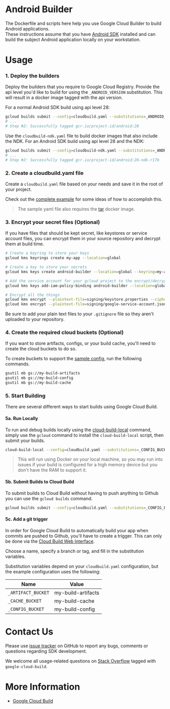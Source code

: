 # Android Builder

The Dockerfile and scripts here help you use Google Cloud Builder to build Android applications.  
These instructions assume that you have [Android SDK](https://developer.android.com/studio/index.html) installed and can build the subject Android application locally on your workstation.  
# Usage

### 1. Deploy the builders

Deploy the builders that you require to Google Cloud Registry.  Provide the api level you'd like to build for using the `_ANDROID_VERSION` substitution.  This will result in a docker image tagged with the api version.

For a normal Android SDK build using api level 28:

```bash
gcloud builds submit --config=cloudbuild.yaml --substitutions=_ANDROID_VERSION=28
# ...
# Step #2: Successfully tagged gcr.io/project-id/android:28
```

Use the `cloudbuild-ndk.yaml` file to build docker images that also include the NDK. For an Android SDK build using api level 28 and the NDK:

```bash
gcloud builds submit --config=cloudbuild-ndk.yaml --substitutions=_ANDROID_VERSION=28
# ...
# Step #2: Successfully tagged gcr.io/project-id/android:28-ndk-r17b
```

### 2. Create a cloudbuild.yaml file

Create a `cloudbuild.yaml` file based on your needs and save it in the root of your project.

Check out the [complete example](examples/build-test-deploy.yaml) for some ideas of how to accomplish this.

> The sample yaml file also requires the [tar](../tar) docker image.

### 3. Encrypt your secret files (Optional)

If you have files that should be kept secret, like keystores or service account files, you can encrypt them in your source repository and decrypt them at build time.

```bash
# Create a keyring to store your keys
gcloud kms keyrings create my-app --location=global

# Create a key to store your secrets
gcloud kms keys create android-builder --location=global --keyring=my-app --purpose=encryption

# Add the service account for your gcloud project to the encrypt/decrypt role
gcloud kms keys add-iam-policy-binding android-builder --location=global --keyring=my-app --member='serviceAccount:1234567890@cloudbuild.gserviceaccount.com' --role=roles/cloudkms.cryptoKeyEncrypterDecrypter

# Encrypt all the things
gcloud kms encrypt --plaintext-file=signing/keystore.properties --ciphertext-file=signing/keystore.properties.enc --location=global --keyring=my-app --key=android-builder
gcloud kms encrypt --plaintext-file=signing/google-service-account.json --ciphertext-file=signing/google-service-account.json.enc --location=global --keyring=my-app --key=android-builder
```

Be sure to add your plain text files to your `.gitignore` file so they aren't uploaded to your repository.

### 4. Create the required cloud buckets (Optional)

If you want to store artifacts, configs, or your build cache, you'll need to create the cloud buckets to do so.

To create buckets to support the [sample config](samples/build-test-deploy.yaml), run the following commands.

```bash
gsutil mb gs://my-build-artifacts
gsutil mb gs://my-build-config
gsutil mb gs://my-build-cache
```

### 5. Start Building

There are several different ways to start builds using Google Cloud Build.

#### 5a. Run Locally

To run and debug builds locally using the [cloud-build-local](https://cloud.google.com/cloud-build/docs/build-debug-locally) command, simply use the `gcloud` command to install the `cloud-build-local` script, then submit your builds.

```bash
cloud-build-local --config=cloudbuild.yaml --substitutions=_CONFIG_BUCKET=my-app-config,_ARTIFACT_BUCKET=my-app-artifacts,_CACHE_BUCKET=my-app-cache .
```

> This will run using Docker on your local machine, so you may run into issues if your build is configured for a high memory device but you don't have the RAM to support it.

#### 5b. Submit Builds to Cloud Build

To submit builds to Cloud Build without having to push anything to Github you can use the `gcloud builds` command.

```bash
gcloud builds submit --config=cloudbuild.yaml --substitutions=_CONFIG_BUCKET=my-app-config,_ARTIFACT_BUCKET=my-app-artifacts,_CACHE_BUCKET=my-app-cache
```

#### 5c. Add a git trigger

In order for Google Cloud Build to automatically build your app when commits are pushed to Github, you'll have to create a trigger.  This can only be done via the [Cloud Build Web Interface](https://console.cloud.google.com/cloud-build/triggers).

Choose a name, specify a branch or tag, and fill in the substitution variables.

Substitution variables depend on your `cloudbuild.yaml` configuration, but the example configuration uses the following:

| Name | Value |
| --- | --- |
| `_ARTIFACT_BUCKET` | my-build-artifacts |
| `_CACHE_BUCKET` | my-build-cache |
| `_CONFIG_BUCKET` | my-build-config |


# Contact Us

Please use [issue tracker](https://github.com/GoogleCloudPlatform/android-cloud-build/issues)
on GitHub to report any bugs, comments or questions regarding SDK development.

We welcome all usage-related questions on [Stack Overflow](http://stackoverflow.com/questions/tagged/google-android-cloud-build)
tagged with `google-cloud-build`.

# More Information

* [Google Cloud Build](https://cloud.google.com/cloud-build/docs/)

